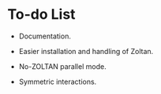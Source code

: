 To-do List
============

  - Documentation.

  - Easier installation and handling of Zoltan.

  - No-ZOLTAN parallel mode.

  - Symmetric interactions.
